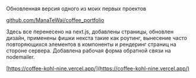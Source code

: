Обновленная версия одного из моих первых проектов

[github.com/ManaTeWai/coffee_portfolio](https://github.com/ManaTeWai/coffee_portfolio)

Здесь все перенесено на next.js, добавлены страницы, обновлен дизайн, применены фишки некста такие как роутинг, вынесение часто повторяющихся элементов в компоненты и рендеринг страниц на стороне сервера. Добавлена рабочая форма обратной связи на nodemailer.

[https://coffee-kohl-nine.vercel.app/](https://coffee-kohl-nine.vercel.app/)
